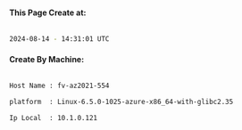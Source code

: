 
   
#### This Page Create at:

```bash

2024-08-14 - 14:31:01 UTC

```

#### Create By Machine:

```bash

Host Name : fv-az2021-554

platform  : Linux-6.5.0-1025-azure-x86_64-with-glibc2.35

Ip Local  : 10.1.0.121

```

